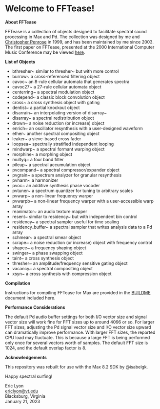# Welcome to FFTease!

**About FFTease**

FFTease is a collection of objects designed to facilitate spectral sound
processing in Max and Pd. The collection was designed by me and
<A HREF="https://soundcloud.com/christopher-penrose">Christopher Penrose</A> in 1999, and has been maintained by me since
2003. The first paper on FFTease, presented at the 2000 International Computer Music Conference
may be viewed <A HREF="https://quod.lib.umich.edu/cgi/p/pod/dod-idx/fftease-a-collection-of-spectral-signal-processors-for.pdf?c=icmc;idno=bbp2372.2000.207;format=pdf">here</A>. 

**List of Objects**

- bthresher~ similar to thresher~ but with more control
- burrow~ a cross-referenced filtering object
- cavoc~ an 8-rule cellular automata that generates spectra
- cavoc27~ a 27-rule cellular automata object
- centerring~ a spectral modulation object
- codepend~ a classic block convolution object
- cross~ a cross synthesis object with gating
- dentist~ a partial knockout object
- disarrain~ an interpolating version of disarray~
- disarray~ a spectral redistribution object
- drown~ a noise reduction (or increase) object
- enrich~ an oscillator resynthesis with a user-designed waveform
- ether~ another spectral compositing object
- leaker~ a sieve-based cross fader
- loopsea~ spectrally stratified independent looping
- mindwarp~ a spectral formant warping object
- morphine~ a morphing object
- multyq~ a four band filter
- pileup~ a spectral accumulation object
- pvcompand~ a spectral compressor/expander object
- pvgrain~ a spectrum analyzer for granular resynthesis
- pvharm~ a harmonizer
- pvoc~ an additive synthesis phase vocoder
- pvtuner~ a spectrum quantizer for tuning to arbitrary scales
- pvwarp~ a non-linear frequency warper
- pvwarpb~ a non-linear frequency warper with a user-accessible warp array
- reanimator~ an audio texture mapper
- resent~ similar to residency~ but with independent bin control
- residency~ a spectral sampler useful for time scaling
- residency_buffer~ a spectral sampler that writes analysis data to a Pd array
- schmear~ a spectral smear object
- scrape~ a noise reduction (or increase) object with frequency control
- shapee~ a frequency shaping object
- swinger~ a phase swapping object
- taint~ a cross synthesis object
- thresher~ an amplitude/frequency sensitive gating object
- vacancy~ a spectral compositing object
- xsyn~ a cross synthesis with compression object


**Compilation** 


Instructions for compiling FFTease for Max are provided in the <A HREF = "https://github.com/ericlyon/FFTease3.0-MaxMSP/blob/master/BUILDME.md">BUILDME</A> document included here.


**Performance Considerations**


The default Pd audio buffer settings for both I/O vector size and signal
vector size will work fine for FFT sizes up to around 4096 or so. For
larger FFT sizes, adjusting the Pd signal vector size and I/O vector
size upward can dramatically improve performance. With larger FFT sizes,
the reported CPU load may fluctuate. This is because a large FFT is
being performed only once for several vectors worth of samples. The
default FFT size is 1024, and the default overlap factor is 8.


**Acknowledgements**


This repository was rebuilt for use with the Max 8.2 SDK by @isabelgk. 

Happy spectral surfing!

Eric Lyon  
ericlyon@vt.edu  
Blacksburg, Virginia  
January 21, 2023

